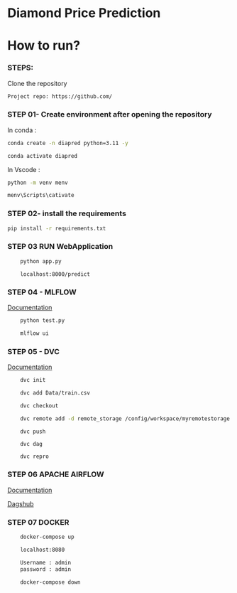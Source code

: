 # Diamond Price Prediction 

# How to run?
### STEPS:

Clone the repository

```bash
Project repo: https://github.com/
```

### STEP 01- Create environment after opening the repository

In conda :

```bash
conda create -n diapred python=3.11 -y
```

```bash
conda activate diapred
```

In Vscode :

```bash
python -m venv menv
```

```bash
menv\Scripts\cativate
```

### STEP 02- install the requirements
```bash
pip install -r requirements.txt
```

### STEP 03 RUN WebApplication

```bash
    python app.py
```

```
    localhost:8000/predict
```
### STEP 04  - MLFLOW

[Documentation](https://mlflow.org/docs/latest/python_api/mlflow.html)

```bash
    python test.py
```

```bash 
    mlflow ui
```

### STEP 05 - DVC

[Documentation](https://dvc.org/doc)

```bash
    dvc init
```

```bash
    dvc add Data/train.csv
```

```bash
    dvc checkout
```

```bash 
    dvc remote add -d remote_storage /config/workspace/myremotestorage
```

```bash
    dvc push
```

```
    dvc dag
```

```
    dvc repro
```

### STEP 06 APACHE AIRFLOW


[Documentation](https://airflow.apache.org/docs/)
 

[Dagshub](https://dagshub.com/)

### STEP 07 DOCKER 

```bash
    docker-compose up
```

```bash
    localhost:8080
```

```bash
    Username : admin
    password : admin
```

```
    docker-compose down
```
